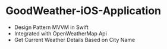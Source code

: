 # GoodWeather-iOS-Application
- Design Pattern MVVM in Swift
- Integrated with OpenWeatherMap Api
- Get Current Weather Details Based on City Name
